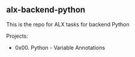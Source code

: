 ## alx-backend-python
This is the repo for ALX tasks for backend Python

Projects:
- 0x00. Python - Variable Annotations
